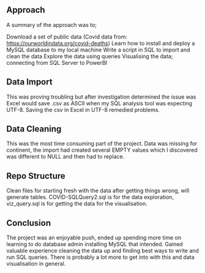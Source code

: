 ## Approach

A summary of the approach was to;

Download a set of public data (Covid data from: https://ourworldindata.org/covid-deaths)
Learn how to install and deploy a MySQL database to my local machine
Write a script in SQL to import and clean the data
Explore the data using queries
Visualising the data; connecting from SQL Server to PowerBI

## Data Import
This was proving troubling but after investigation determined the issue was Excel would save .csv as ASCII when my SQL analysis tool was expecting UTF-8. Saving the csv in Excel in UTF-8 remedied problems.

## Data Cleaning
This was the most time consuming part of the project. Data was missing for continent, the import had created several EMPTY values which I discovered was different to NULL and then had to replace.

## Repo Structure
Clean files for starting fresh with the data after getting things wrong, will generate tables.
COVID-SQLQuery2.sql is for the data exploration, viz_query.sql is for getting the data for the visualisation.

## Conclusion
The project was an enjoyable push, ended up spending more time on learning to do database admin installing MySQL that intended. Gained valuable experience cleaning the data up and finding best ways to write and run SQL queries. There is probably a lot more to get into with this and data visualisation in general.

